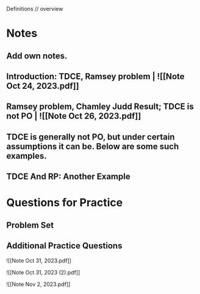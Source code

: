 Definitions // overview

# Notes 
## Add own notes.

## Introduction: TDCE, Ramsey problem | ![[Note Oct 24, 2023.pdf]]

## Ramsey problem, Chamley Judd Result; TDCE is not PO | ![[Note Oct 26, 2023.pdf]]
## TDCE is generally not PO, but under certain assumptions it can be. Below are some such examples. 


## TDCE And RP: Another Example 

# Questions for Practice 
## Problem Set 

## Additional Practice Questions 




![[Note Oct 31, 2023.pdf]]

![[Note Oct 31, 2023 (2).pdf]]

![[Note Nov 2, 2023.pdf]]
